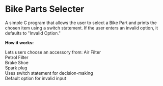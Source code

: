 # Bike Parts Selecter

A simple C program that allows the user to select a Bike Part and prints the chosen item using a switch statement. If the user enters an invalid option, it defaults to "Invalid Option."

**How it works:**

Lets users choose an accessory from:
Air Filter <br>
Petrol Filter <br>
Brake Shoe <br>
Spark plug <br>
Uses switch statement for decision-making <br>
Default option for invalid input
